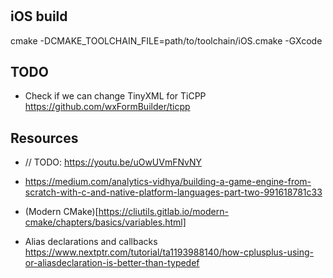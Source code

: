 #

## iOS build

cmake -DCMAKE_TOOLCHAIN_FILE=path/to/toolchain/iOS.cmake -GXcode

## TODO

- Check if we can change TinyXML for TiCPP https://github.com/wxFormBuilder/ticpp

## Resources

- // TODO: https://youtu.be/uOwUVmFNvNY

- https://medium.com/analytics-vidhya/building-a-game-engine-from-scratch-with-c-and-native-platform-languages-part-two-991618781c33

- (Modern CMake)[https://cliutils.gitlab.io/modern-cmake/chapters/basics/variables.html]

- Alias declarations and callbacks https://www.nextptr.com/tutorial/ta1193988140/how-cplusplus-using-or-aliasdeclaration-is-better-than-typedef 